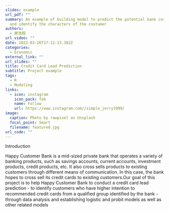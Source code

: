 ```yaml
---
slides: example
url_pdf: ""
summary: An example of building model to predict the potential bank costumer,
  and identify the characters of the costumer
authors:
  - 廖浩程
url_video: ""
date: 2022-03-26T17:11:13.382Z
categories:
  - Economic
external_link: ""
url_slides: ""
title: Credit Card Lead Prediction
subtitle: Project example
tags:
  - R
  - Modeling
links:
  - icon: instagram
    icon_pack: fab
    name: Follow
    url: https://www.instagram.com//simple_jerry1999/
image:
  caption: Photo by rawpixel on Unsplash
  focal_point: Smart
  filename: featured.jpg
url_code: ""
---
```

<!--StartFragment-->

Introduction

Happy Customer Bank is a mid-sized private bank that operates a variety of banking products, such as savings accounts, current accounts, investment products, credit products, etc. It also cross sells products to existing customers through different means of communication. In this case, the bank hopes to cross sell its credit cards to existing customers.Our goal of this project is to help Happy Customer Bank to conduct a credit card lead prediction - to identify customers who have higher intention to recommended credit cards from a qualiﬁed group identiﬁed by the bank - through data analysis and establishing logistic and probit models as well as other related models

<!--EndFragment-->